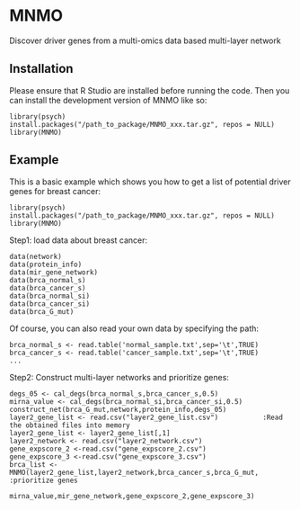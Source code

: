 # MNMO
Discover driver genes from a multi-omics data based multi-layer network 

## Installation

Please ensure that R Studio are installed before running the code.
Then you can install the development version of MNMO like so:

```{r, eval=FALSE}
library(psych)
install.packages("/path_to_package/MNMO_xxx.tar.gz", repos = NULL)
library(MNMO)
```

## Example

This is a basic example which shows you how to get a list of potential driver genes for breast cancer:

```{r, eval=FALSE}
library(psych)
install.packages("/path_to_package/MNMO_xxx.tar.gz", repos = NULL)
library(MNMO)
```
Step1: load data about breast cancer:
```{r, eval=FALSE, message=FALSE, warning = FALSE}
data(network)
data(protein_info)
data(mir_gene_network)
data(brca_normal_s)
data(brca_cancer_s)
data(brca_normal_si)
data(brca_cancer_si)
data(brca_G_mut)
```

Of course, you can also read your own data by specifying the path:
```{r, eval=FALSE, message=FALSE, warning = FALSE}
brca_normal_s <- read.table('normal_sample.txt',sep='\t',TRUE)
brca_cancer_s <- read.table('cancer_sample.txt',sep='\t',TRUE)
...
```
 
 
Step2: Construct multi-layer networks and prioritize genes:
```{r, eval=FALSE, message=FALSE, warning = FALSE}
degs_05 <- cal_degs(brca_normal_s,brca_cancer_s,0.5)
mirna_value <- cal_degs(brca_normal_si,brca_cancer_si,0.5)
construct_net(brca_G_mut,network,protein_info,degs_05)
layer2_gene_list <- read.csv("layer2_gene_list.csv")           :Read the obtained files into memory
layer2_gene_list <- layer2_gene_list[,1]
layer2_network <- read.csv("layer2_network.csv")
gene_expscore_2 <-read.csv("gene_expscore_2.csv")
gene_expscore_3 <-read.csv("gene_expscore_3.csv")
brca_list <- MNMO(layer2_gene_list,layer2_network,brca_cancer_s,brca_G_mut,             :prioritize genes
                  mirna_value,mir_gene_network,gene_expscore_2,gene_expscore_3)
```

 
